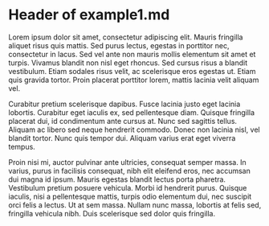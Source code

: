 # Header of example1.md

Lorem ipsum dolor sit amet, consectetur adipiscing elit. Mauris fringilla aliquet risus quis mattis. Sed purus lectus, egestas in porttitor nec, consectetur in lacus. Sed vel ante non mauris mollis elementum sit amet et turpis. Vivamus blandit non nisl eget rhoncus. Sed cursus risus a blandit vestibulum. Etiam sodales risus velit, ac scelerisque eros egestas ut. Etiam quis gravida tortor. Proin placerat porttitor lorem, mattis lacinia velit aliquam vel.

Curabitur pretium scelerisque dapibus. Fusce lacinia justo eget lacinia lobortis. Curabitur eget iaculis ex, sed pellentesque diam. Quisque fringilla placerat dui, id condimentum ante cursus at. Nunc sed sagittis tellus. Aliquam ac libero sed neque hendrerit commodo. Donec non lacinia nisl, vel blandit tortor. Nunc quis tempor dui. Aliquam varius erat eget viverra tempus.

Proin nisi mi, auctor pulvinar ante ultricies, consequat semper massa. In varius, purus in facilisis consequat, nibh elit eleifend eros, nec accumsan dui magna id ipsum. Mauris egestas blandit lectus porta pharetra. Vestibulum pretium posuere vehicula. Morbi id hendrerit purus. Quisque iaculis, nisi a pellentesque mattis, turpis odio elementum dui, nec suscipit orci felis a lectus. Ut at sem massa. Nullam nunc massa, lobortis at felis sed, fringilla vehicula nibh. Duis scelerisque sed dolor quis fringilla.